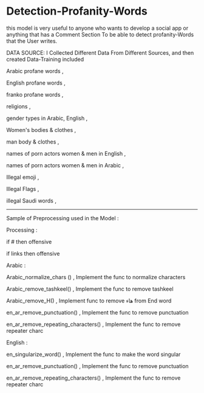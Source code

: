 # Detection-Profanity-Words

this model is very useful to anyone who wants to develop a social app or anything that has a Comment Section To be able to detect profanity-Words that the User writes. 

DATA SOURCE: 
I Collected Different Data From Different Sources, and then created Data-Training included 


Arabic profane words    ,

English profane words   ,

franko profane words    ,

religions                ,

gender types in Arabic, English           ,

Women's bodies & clothes                    ,

man body & clothes                              ,

names of porn actors women & men in English    ,

names of porn actors women & men in Arabic      ,

Illegal emoji                        ,

Illegal Flags                ,

illegal Saudi words        ,


----------------------------------------------------------



Sample of Preprocessing used in the Model :

Processing :

if # then offensive

if links then offensive


Arabic :

Arabic_normalize_chars ()           , Implement the func to normalize characters

Arabic_remove_tashkeel()            , Implement the func to remove tashkeel 

Arabic_remove_H()    	            , Implement func to remove هاء from End word

en_ar_remove_punctuation()	    , Implement the func to remove punctuation

en_ar_remove_repeating_characters() , Implement the func to remove repeater charc



English :

en_singularize_word()		    , Implement the func to make the word singular

en_ar_remove_punctuation()	    , Implement the func to remove punctuation

en_ar_remove_repeating_characters() , Implement the func to remove repeater charc

